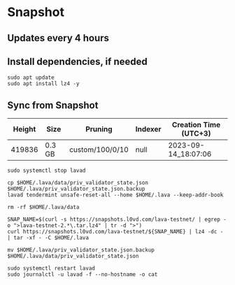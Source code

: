 # Snapshot

## Updates every 4 hours

## Install dependencies, if needed
```
sudo apt update
sudo apt install lz4 -y
```

## Sync from Snapshot  
| Height  | Size | Pruning | Indexer | Creation Time (UTC+3) |
| --------- | --------- | --------- | --------- | --------- |
| 419836  | 0.3 GB  | custom/100/0/10 | null | 2023-09-14_18:07:06 |

```
sudo systemctl stop lavad

cp $HOME/.lava/data/priv_validator_state.json $HOME/.lava/priv_validator_state.json.backup
lavad tendermint unsafe-reset-all --home $HOME/.lava --keep-addr-book

rm -rf $HOME/.lava/data 

SNAP_NAME=$(curl -s https://snapshots.l0vd.com/lava-testnet/ | egrep -o ">lava-testnet-2.*\.tar.lz4" | tr -d ">")
curl https://snapshots.l0vd.com/lava-testnet/${SNAP_NAME} | lz4 -dc - | tar -xf - -C $HOME/.lava

mv $HOME/.lava/priv_validator_state.json.backup $HOME/.lava/data/priv_validator_state.json

sudo systemctl restart lavad
sudo journalctl -u lavad -f --no-hostname -o cat